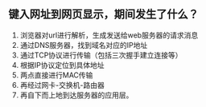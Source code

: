 ## 键入网址到网页显示，期间发生了什么？

1. 浏览器对url进行解析，生成发送给web服务器的请求消息
2. 通过DNS服务器，找到域名对应的IP地址
3. 通过TCP协议进行传输（包括三次握手建立连接等）
4. 根据IP协议定位到具体地址
5. 两点直接进行MAC传输
6. 再经过网卡-交换机-路由器
7. 再自下而上地到达服务器的应用层。